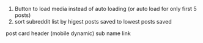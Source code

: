 

1. Button to load media instead of auto loading (or auto load for only first 5 posts)
2. sort subreddit list by higest posts saved to lowest posts saved

post card header (mobile dynamic)
sub name link